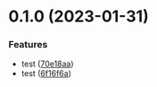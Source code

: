 # 0.1.0 (2023-01-31)


### Features

* test ([70e18aa](https://github.com/KonsumGandalf/NestLargeTestProject/commit/70e18aa5b66d536782da44f154c8a579ddd325fa))
* test ([6f16f6a](https://github.com/KonsumGandalf/NestLargeTestProject/commit/6f16f6ac1729b62a386cdca52625c280c12ec04f))



